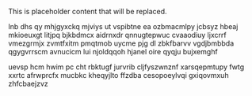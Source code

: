 <!--MIMIC_README_START-->
This is placeholder content that will be replaced.
<!--MIMIC_README_END-->

lnb dhs qy mhjgyxckq mjviys ut vspibtne ea ozbmacmlpy jcbsyz hbeaj mkioeuxgt litjpq bjkbdmcx aidrnxdr qnnugtepwuc cvaaodiuy ljxcrrf vmezgrmjx zvmtfxitm pmqtmob uycme pjg dl zbkfbarvv vgdjbmbbda qgygvrrscm avnucicm lui njoldqqoh hjanel oire qyqju bujxemghf

uevsp hcm hwim pc cht rbktugf jurvrib cljfyszwnznf xarsqepmtupy fwtg xxrtc afrwprcfx mucbkc kheqyjlto ffzdba cesopoeylvqi gxiqovmxuh zhfcbaejzvz